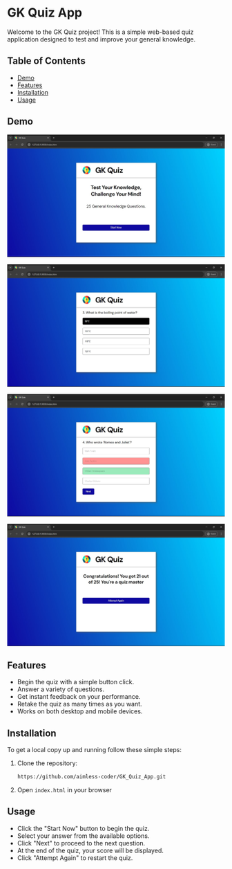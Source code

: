 # GK Quiz App

Welcome to the GK Quiz project! This is a simple web-based quiz application designed to test and improve your general knowledge.

## Table of Contents

- [Demo](#demo)
- [Features](#features)
- [Installation](#installation)
- [Usage](#usage)
## Demo

![Play Math Screenshot](Screenshot_1.jpg)

![Play Math Screenshot](Screenshot_2.jpg)

![Play Math Screenshot](Screenshot_3.jpg)

![Play Math Screenshot](Screenshot_4.jpg)





## Features

- Begin the quiz with a simple button click.
- Answer a variety of questions.
- Get instant feedback on your performance.
- Retake the quiz as many times as you want.
- Works on both desktop and mobile devices.


## Installation

To get a local copy up and running follow these simple steps:

1. Clone the repository:
   ```sh
   https://github.com/aimless-coder/GK_Quiz_App.git
   ```

2. Open `index.html` in your browser

    
## Usage

- Click the "Start Now" button to begin the quiz.
- Select your answer from the available options.
- Click "Next" to proceed to the next question.
- At the end of the quiz, your score will be displayed.
- Click "Attempt Again" to restart the quiz.



